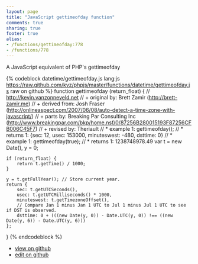 ```yaml
---
layout: page
title: "JavaScript gettimeofday function"
comments: true
sharing: true
footer: true
alias:
- /functions/gettimeofday:778
- /functions/778
---
```

A JavaScript equivalent of PHP's gettimeofday

{% codeblock datetime/gettimeofday.js lang:js https://raw.github.com/kvz/phpjs/master/functions/datetime/gettimeofday.js raw on github %}
function gettimeofday (return_float) {
    // http://kevin.vanzonneveld.net
    // + original by: Brett Zamir (http://brett-zamir.me)
    // +      derived from: Josh Fraser (http://onlineaspect.com/2007/06/08/auto-detect-a-time-zone-with-javascript/)
    // +         parts by: Breaking Par Consulting Inc (http://www.breakingpar.com/bkp/home.nsf/0/87256B280015193F87256CFB006C45F7)
    // +  revised by: Theriault
    // *   example 1: gettimeofday();
    // *   returns 1: {sec: 12, usec: 153000, minuteswest: -480, dsttime: 0}
    // *   example 1: gettimeofday(true);
    // *   returns 1: 1238748978.49
    var t = new Date(),
        y = 0;

    if (return_float) {
        return t.getTime() / 1000;
    }

    y = t.getFullYear(); // Store current year.
    return {
        sec: t.getUTCSeconds(),
        usec: t.getUTCMilliseconds() * 1000,
        minuteswest: t.getTimezoneOffset(),
        // Compare Jan 1 minus Jan 1 UTC to Jul 1 minus Jul 1 UTC to see if DST is observed.
        dsttime: 0 + (((new Date(y, 0)) - Date.UTC(y, 0)) !== ((new Date(y, 6)) - Date.UTC(y, 6)))
    };
}
{% endcodeblock %}

 - [view on github](https://github.com/kvz/phpjs/blob/master/functions/datetime/gettimeofday.js)
 - [edit on github](https://github.com/kvz/phpjs/edit/master/functions/datetime/gettimeofday.js)
